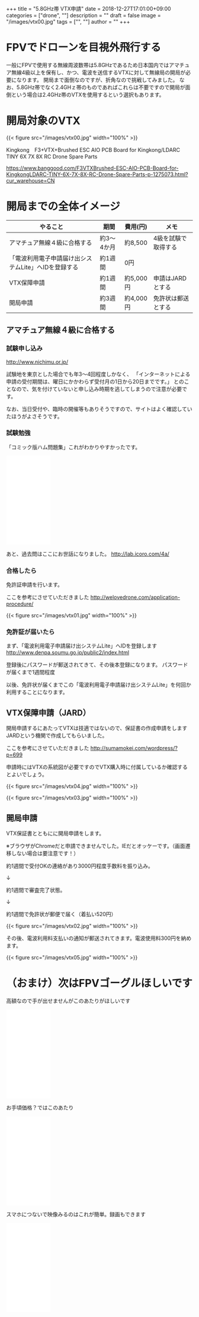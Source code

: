 ﻿+++
title = "5.8GHz帯 VTX申請"
date = 2018-12-27T17:01:00+09:00
categories = ["drone", ""]
description = ""
draft = false
image = "/images/vtx00.jpg"
tags = ["", ""]
author = ""
+++


# FPVでドローンを目視外飛行する

一般にFPVで使用する無線周波数帯は5.8GHzであるため日本国内ではアマチュア無線4級以上を保有し、かつ、電波を送信するVTXに対して無線局の開局が必要になります。
開局まで面倒なのですが、折角なので挑戦してみました。
なお、5.8GHz帯でなく2.4GHｚ帯のものであればこれらは不要ですので開局が面倒という場合は2.4GHz帯のVTXを使用するという選択もあります。


# 開局対象のVTX

{{< figure src="/images/vtx00.jpg" width="100%" >}}


Kingkong　F3+VTX+Brushed ESC AIO PCB Board for Kingkong/LDARC TINY 6X 7X 8X RC Drone Spare Parts

https://www.banggood.com/F3VTXBrushed-ESC-AIO-PCB-Board-for-KingkongLDARC-TINY-6X-7X-8X-RC-Drone-Spare-Parts-p-1275073.html?cur_warehouse=CN




# 開局までの全体イメージ

やること   | 期間 | 費用(円) | メモ 
---------------|----------|----------|----------
  アマチュア無線４級に合格する | 約3～4か月 | 約8,500 | 4級を試験で取得する
  「電波利用電子申請届け出システムLite」へIDを登録する | 約1週間 | 0円 |　
  VTX保障申請 | 約1週間  | 約5,000円 | 申請はJARDとする
  開局申請 | 約3週間  | 約4,000円 | 免許状は郵送とする



## アマチュア無線４級に合格する


### 試験申し込み
http://www.nichimu.or.jp/

試験地を東京とした場合でも年3～4回程度しかなく、
「インターネットによる申請の受付期間は、曜日にかかわらず受付月の1日から20日までです。」
とのことなので、気を付けていないと申し込み時期を逃してしまうので注意が必要です。

なお、当日受付や、臨時の開催等もありそうですので、サイトはよく確認していたほうがよさそうです。


### 試験勉強

「コミック版ハム問題集」これがわかりやすかったです。

<iframe style="width:120px;height:240px;" marginwidth="0" marginheight="0" scrolling="no" frameborder="0" src="//rcm-fe.amazon-adsystem.com/e/cm?lt1=_blank&bc1=000000&IS2=1&bg1=FFFFFF&fc1=000000&lc1=0000FF&t=yokochi-22&language=ja_JP&o=9&p=8&l=as4&m=amazon&f=ifr&ref=as_ss_li_til&asins=4789812715&linkId=f6a0f066183a668e0da24b62a9dfcbf4"></iframe>

あと、過去問はここにお世話になりました。
http://lab.icoro.com/4a/


### 合格したら
免許証申請を行います。

ここを参考にさせていただきました
http://welovedrone.com/application-procedure/


{{< figure src="/images/vtx01.jpg" width="100%" >}}



### 免許証が届いたら

まず、「電波利用電子申請届け出システムLite」へIDを登録します
http://www.denpa.soumu.go.jp/public2/index.html

登録後にパスワードが郵送されてきて、その後本登録になります。
パスワードが届くまで1週間程度

以後、免許状が届くまでこの「電波利用電子申請届け出システムLite」を何回か利用することになります。


## VTX保障申請（JARD）
開局申請するにあたってVTXは技適ではないので、保証書の作成申請をします
JARDという機関で作成してもらいました。

ここを参考にさせていただきました
http://sumamokei.com/wordpress/?p=699


申請時にはVTXの系統図が必要ですのでVTX購入時に付属しているか確認するとよいでしょう。

{{< figure src="/images/vtx04.jpg" width="100%" >}}

{{< figure src="/images/vtx03.jpg" width="100%" >}}


## 開局申請

VTX保証書とともにに開局申請をします。

※ブラウザがChromeだと申請できませんでした。IEだとオッケーです。（画面遷移しない場合は要注意です！）

約1週間で受付OKの連絡があり3000円程度手数料を振り込み。

↓

約1週間で審査完了状態。

↓

約1週間で免許状が郵便で届く（着払い520円）

{{< figure src="/images/vtx02.jpg" width="100%" >}}


その後、電波利用料支払いの通知が郵送されてきます。電波使用料300円を納めます。

{{< figure src="/images/vtx05.jpg" width="100%" >}}



# （おまけ）次はFPVゴーグルほしいです

高額なので手が出せませんがこのあたりがほしいです

<iframe style="width:120px;height:240px;" marginwidth="0" marginheight="0" scrolling="no" frameborder="0" src="//rcm-fe.amazon-adsystem.com/e/cm?lt1=_blank&bc1=000000&IS2=1&bg1=FFFFFF&fc1=000000&lc1=0000FF&t=yokochi-22&o=9&p=8&l=as4&m=amazon&f=ifr&ref=as_ss_li_til&asins=B07DJ2FHSF&linkId=94c663755c3722b4fbe17b945a3ce5b0"></iframe>


お手頃価格？ではこのあたり

<iframe style="width:120px;height:240px;" marginwidth="0" marginheight="0" scrolling="no" frameborder="0" src="//rcm-fe.amazon-adsystem.com/e/cm?lt1=_blank&bc1=000000&IS2=1&bg1=FFFFFF&fc1=000000&lc1=0000FF&t=yokochi-22&o=9&p=8&l=as4&m=amazon&f=ifr&ref=as_ss_li_til&asins=B0761SY8XP&linkId=8f84647a8a7a4d4d0f230adfea3c202b"></iframe>


スマホにつないで映像みるのはこれが簡単。録画もできます

<iframe style="width:120px;height:240px;" marginwidth="0" marginheight="0" scrolling="no" frameborder="0" src="//rcm-fe.amazon-adsystem.com/e/cm?lt1=_blank&bc1=000000&IS2=1&bg1=FFFFFF&fc1=000000&lc1=0000FF&t=yokochi-22&o=9&p=8&l=as4&m=amazon&f=ifr&ref=as_ss_li_til&asins=B071NP9Z8H&linkId=d19f2833f30268f95f1f36f84cfd9fa7"></iframe>